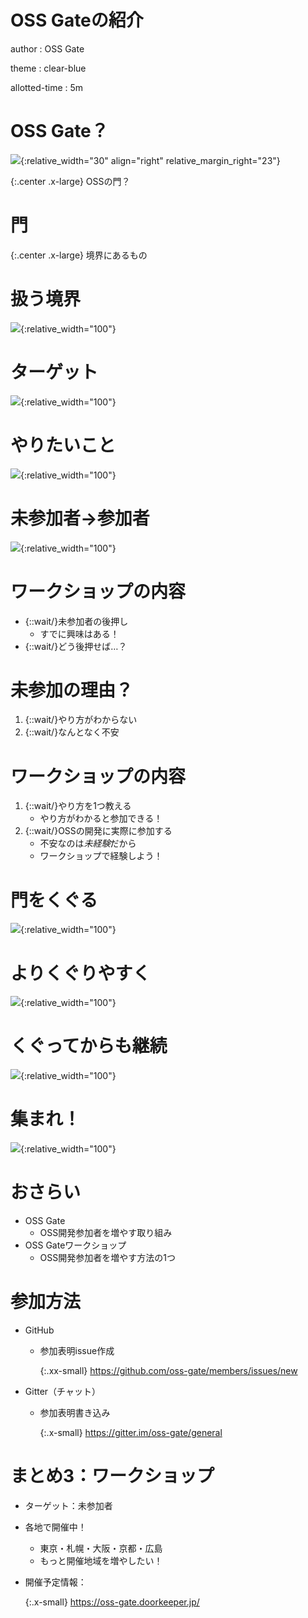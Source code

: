 # OSS Gateの紹介

author
:   OSS Gate

theme
:   clear-blue

allotted-time
:   5m

# OSS Gate？

![](images/oss-gate-icon.svg){:relative_width="30" align="right" relative_margin_right="23"}

{:.center .x-large}
OSSの門？

# 門

{:.center .x-large}
境界にあるもの

# 扱う境界

![](images/oss-gate-border.svg){:relative_width="100"}

# ターゲット

![](images/oss-gate-target.svg){:relative_width="100"}

# やりたいこと

![](images/oss-gate-goal.svg){:relative_width="100"}

# 未参加者→参加者

![](images/oss-gate-workshop.svg){:relative_width="100"}

# ワークショップの内容

  * {::wait/}未参加者の後押し
    * すでに興味はある！
  * {::wait/}どう後押せば…？

# 未参加の理由？

  1. {::wait/}やり方がわからない
  2. {::wait/}なんとなく不安

# ワークショップの内容

  1. {::wait/}やり方を1つ教える
     * やり方がわかると参加できる！
  2. {::wait/}OSSの開発に実際に参加する
     * 不安なのは*未経験*だから
     * ワークショップで経験しよう！

# 門をくぐる

![](images/oss-gate-pass-through.svg){:relative_width="100"}

# よりくぐりやすく

![](images/oss-gate-support.svg){:relative_width="100"}

# くぐってからも継続

![](images/oss-gate-next-step.svg){:relative_width="100"}

# 集まれ！

![](images/oss-gate-join-us.svg){:relative_width="100"}

# おさらい

  * OSS Gate
    * OSS開発参加者を増やす取り組み
  * OSS Gateワークショップ
    * OSS開発参加者を増やす方法の1つ

# 参加方法

  * GitHub
    * 参加表明issue作成

      {:.xx-small}
      https://github.com/oss-gate/members/issues/new

  * Gitter（チャット）
    * 参加表明書き込み

      {:.x-small}
      https://gitter.im/oss-gate/general

# まとめ3：ワークショップ

  * ターゲット：未参加者
  * 各地で開催中！
    * 東京・札幌・大阪・京都・広島
    * もっと開催地域を増やしたい！
  * 開催予定情報：

    {:.x-small}
    https://oss-gate.doorkeeper.jp/
